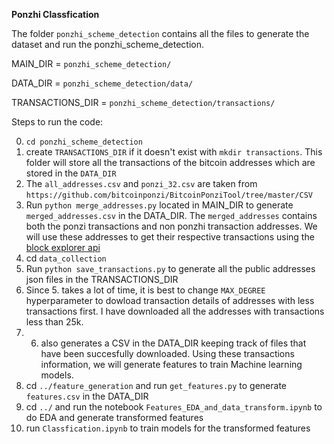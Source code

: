 **Ponzhi Classfication**

The folder `ponzhi_scheme_detection` contains all the files to generate the dataset and run the ponzhi_scheme_detection.


MAIN_DIR = `ponzhi_scheme_detection/`

DATA_DIR = `ponzhi_scheme_detection/data/`

TRANSACTIONS_DIR = `ponzhi_scheme_detection/transactions/`

Steps to run the code:

0. `cd ponzhi_scheme_detection`
1. create `TRANSACTIONS_DIR` if it doesn't exist with `mkdir transactions`. This folder will store all the transactions of the bitcoin addresses which are stored in the `DATA_DIR`
2. The `all_addresses.csv` and `ponzi_32.csv` are taken from `https://github.com/bitcoinponzi/BitcoinPonziTool/tree/master/CSV`
3. Run `python merge_addresses.py` located in MAIN_DIR to generate `merged_addresses.csv` in the DATA_DIR. The `merged_addresses` contains both the ponzi transactions and non ponzhi transaction addresses. We will use these addresses to get their respective transactions using the [block explorer api](https://www.blockchain.com/explorer)
4. cd `data_collection`
5. Run `python save_transactions.py` to generate all the public addresses json files in the TRANSACTIONS_DIR
6. Since 5. takes a lot of time, it is best to change `MAX_DEGREE` hyperparameter to dowload transaction details of addresses with less transactions first. I have downloaded all the addresses with transactions less than 25k.
7. 6. also generates a CSV in the DATA_DIR keeping track of files that have been succesfully downloaded. Using these transactions information, we will generate features to train Machine learning models.
8. cd `../feature_generation` and run `get_features.py` to generate `features.csv` in the DATA_DIR
9. cd `../` and run the notebook `Features_EDA_and_data_transform.ipynb` to do EDA and generate transformed features
10. run `Classfication.ipynb` to train models for the transformed features


